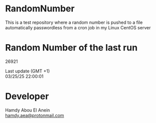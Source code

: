 # RandomNumber    
This is a test repository where a random number is pushed to a file automatically passwordless from a cron job in my Linux CentOS server    
# Random Number of the last run   
26921
      
Last update (GMT +1)    
03/25/25 22:00:01
# Developer    
Hamdy Abou El Anein   
hamdy.aea@protonmail.com
